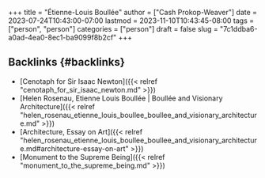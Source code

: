 +++
title = "Étienne-Louis Boullée"
author = ["Cash Prokop-Weaver"]
date = 2023-07-24T10:43:00-07:00
lastmod = 2023-11-10T10:43:45-08:00
tags = ["person", "person"]
categories = ["person"]
draft = false
slug = "7c1ddba6-a0ad-4ea0-8ec1-ba9099f8b2cf"
+++

## Backlinks {#backlinks}

-   [Cenotaph for Sir Isaac Newton]({{< relref "cenotaph_for_sir_isaac_newton.md" >}})
-   [Helen Rosenau, Etienne Louis Boullée | Boullée and Visionary Architecture]({{< relref "helen_rosenau_etienne_louis_boullee_boullee_and_visionary_architecture.md" >}})
-   [Architecture, Essay on Art]({{< relref "helen_rosenau_etienne_louis_boullee_boullee_and_visionary_architecture.md#architecture-essay-on-art" >}})
-   [Monument to the Supreme Being]({{< relref "monument_to_the_supreme_being.md" >}})

